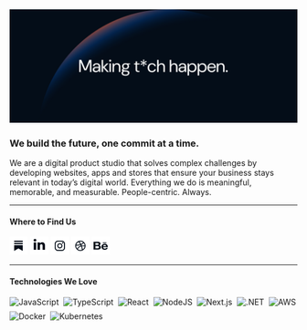 <img class="logo" src="https://github.com/wearemiew/.github/raw/main/static/miew-banner.png" alt="Miew Banner"/>

### We build the future, one commit at a time.

We are a digital product studio that solves complex challenges by developing websites, apps and stores that ensure your business stays relevant in today’s digital world. Everything we do is meaningful, memorable, and measurable. People-centric. Always.

---

#### Where to Find Us
[![Substack](https://github.com/wearemiew/.github/raw/main/static/Miewton-icons.png)](https://www.miew.io) 
[![LinkedIn](https://github.com/wearemiew/.github/raw/main/static/Miewton-icons-1.png)](https://www.linkedin.com/company/miew/) 
[![Instagram](https://github.com/wearemiew/.github/raw/main/static/Miewton-icons-2.png)](https://www.instagram.com/wearemiew/) 
[![Dribbble](https://github.com/wearemiew/.github/raw/main/static/Miewton-icons-3.png)](https://dribbble.com/wearemiew) 
[![Behance](https://github.com/wearemiew/.github/raw/main/static/Miewton-icons-4.png)](https://www.behance.net/miew) 



---
#### Technologies We Love
<div style="display: flex; flex-wrap: wrap; gap: 8px;">
    <img src="https://img.shields.io/badge/javascript-%23F7DF1E.svg?logo=javascript&logoColor=white" alt="JavaScript" />
    <img src="https://img.shields.io/badge/typescript-%23007ACC.svg?logo=typescript&logoColor=white" alt="TypeScript" />
    <img src="https://img.shields.io/badge/react-%2320232a.svg?logo=react&logoColor=%2361DAFB" alt="React" />
    <img src="https://img.shields.io/badge/Node.js-6DA55F?logo=node.js&logoColor=white" alt="NodeJS" />
    <img src="https://img.shields.io/badge/Next.js-black?logo=next.js&logoColor=white" alt="Next.js" />
    <img src="https://img.shields.io/badge/.NET-512BD4?logo=dotnet&logoColor=white" alt=".NET" />
    <img src="https://img.shields.io/badge/AWS-%23FF9900.svg?logo=amazon-web-services&logoColor=white" alt="AWS" />
    <img src="https://img.shields.io/badge/docker-%230db7ed.svg?logo=docker&logoColor=white" alt="Docker" />
    <img src="https://img.shields.io/badge/kubernetes-%23326ce5.svg?logo=kubernetes&logoColor=white" alt="Kubernetes" />
</div>
